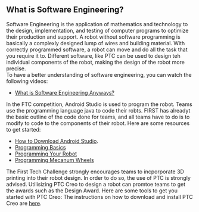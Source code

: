 ## What is Software Engineering?
Software Engineering is the application of mathematics and technology to the design, implementation, and testing of computer programs to optimize their production and support. A robot without software programming is basically a complexly designed lump of wires and building material. With correctly programmed software, a robot can move and do all the task that you require it to. Different software, like PTC can be used to design teh individual components of the robot, making the design of the robot more precise.  
To have a better understanding of software engineering, you can watch the following videos:  
* [What is Software Engineering Anyways?](https://www.youtube.com/watch?v=7UeP23_fQ4o) 
  
In the FTC competition, Android Studio is used to program the robot. Teams use the programming language java to code their robts. FIRST has alreadyt the basic outline of the code done for teams, and all teams have to do is to modify to code to the components of their robot. Here are some resources to get started:  
* [How to Download Android Studio](https://ftccats.github.io/Android%20Studio%20and%20Software%20prt.%201%20and%20Source%20control).  
* [Programming Basics](https://ftccats.github.io/ProgrammingBasics)
* [Programming Your Robot](https://ftccats.github.io/ProgrammingYourRobot)
* [Programming Mecanum Wheels](https://ftccats.github.io/ProgrammingMecanumWheels)

The First Tech Challenge strongly encourages teams to incporporate 3D printing into their robot design. In order to do so, the use of PTC is strongly advised. Utilisizing PTC Creo to design a robot can promtoe teams to get the awards such as the Design Award. Here are some tools to get you started with PTC Creo: 
The instructions on how to download and install PTC Creo are [here](https://ftccats.github.io/CADWithPTC).
